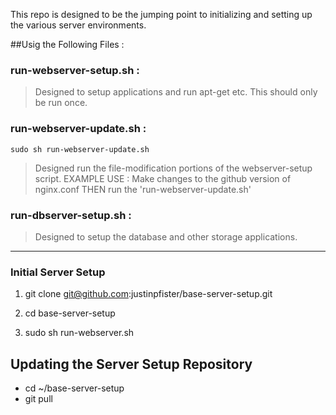 This repo is designed to be the jumping point to initializing and setting up the various server environments.

##Usig the Following Files :

###  run-webserver-setup.sh :

>   Designed to setup applications and run apt-get etc. This should only be run once.

### run-webserver-update.sh :

``sudo sh run-webserver-update.sh``

>   Designed run the file-modification portions of the webserver-setup script.
>   EXAMPLE USE : Make changes to the github version of nginx.conf THEN run the 'run-webserver-update.sh'

### run-dbserver-setup.sh :

>   Designed to setup the database and other storage applications.

-------------------

### Initial Server Setup

1. git clone git@github.com:justinpfister/base-server-setup.git

2. cd base-server-setup

3. sudo sh run-webserver.sh

## Updating the Server Setup Repository

- cd ~/base-server-setup
- git pull

